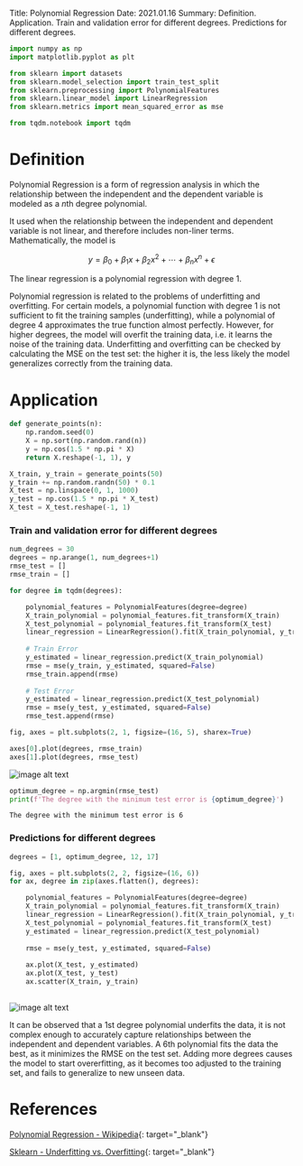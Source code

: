 Title: Polynomial Regression
Date: 2021.01.16
Summary: Definition. Application. Train and validation error for different degrees. Predictions for different degrees.

```python
import numpy as np
import matplotlib.pyplot as plt

from sklearn import datasets
from sklearn.model_selection import train_test_split
from sklearn.preprocessing import PolynomialFeatures
from sklearn.linear_model import LinearRegression
from sklearn.metrics import mean_squared_error as mse

from tqdm.notebook import tqdm
```


# Definition

Polynomial Regression is a form of regression analysis in which the relationship between the independent and the dependent variable is modeled as a $n$th degree polynomial.

It used when the relationship between the independent and dependent variable is not linear, and therefore includes non-liner terms. Mathematically, the model is

$$y = \beta_0 + \beta_1x + \beta_2 x^2 + \cdots + \beta_n x^n + \epsilon$$

The linear regression is a polynomial regression with degree 1.

Polynomial regression is related to the problems of underfitting and overfitting. For certain models, a polynomial function with degree 1 is not sufficient to fit the training samples (underfitting), while a polynomial of degree 4 approximates the true function almost perfectly. However, for higher degrees, the model will overfit the training data, i.e. it learns the noise of the training data. Underfitting and overfitting can be checked by calculating the MSE on the test set: the higher it is, the less likely the model generalizes correctly from the training data.

# Application


```python
def generate_points(n):
    np.random.seed(0)
    X = np.sort(np.random.rand(n))
    y = np.cos(1.5 * np.pi * X)
    return X.reshape(-1, 1), y
```


```python
X_train, y_train = generate_points(50)
y_train += np.random.randn(50) * 0.1
X_test = np.linspace(0, 1, 1000)
y_test = np.cos(1.5 * np.pi * X_test)
X_test = X_test.reshape(-1, 1)
```

### Train and validation error for different degrees


```python
num_degrees = 30
degrees = np.arange(1, num_degrees+1)
rmse_test = []
rmse_train = []

for degree in tqdm(degrees):

    polynomial_features = PolynomialFeatures(degree=degree)
    X_train_polynomial = polynomial_features.fit_transform(X_train)
    X_test_polynomial = polynomial_features.fit_transform(X_test)
    linear_regression = LinearRegression().fit(X_train_polynomial, y_train)
    
    # Train Error
    y_estimated = linear_regression.predict(X_train_polynomial)
    rmse = mse(y_train, y_estimated, squared=False)
    rmse_train.append(rmse)
    
    # Test Error
    y_estimated = linear_regression.predict(X_test_polynomial)
    rmse = mse(y_test, y_estimated, squared=False)
    rmse_test.append(rmse)
```


```python
fig, axes = plt.subplots(2, 1, figsize=(16, 5), sharex=True)

axes[0].plot(degrees, rmse_train)
axes[1].plot(degrees, rmse_test)
```


    
![image alt text]({static}../images/polynomial_regression_1.png)
    



```python
optimum_degree = np.argmin(rmse_test)
print(f'The degree with the minimum test error is {optimum_degree}')
```

    The degree with the minimum test error is 6
    

### Predictions for different degrees


```python
degrees = [1, optimum_degree, 12, 17]

fig, axes = plt.subplots(2, 2, figsize=(16, 6))
for ax, degree in zip(axes.flatten(), degrees):

    polynomial_features = PolynomialFeatures(degree=degree)
    X_train_polynomial = polynomial_features.fit_transform(X_train)
    linear_regression = LinearRegression().fit(X_train_polynomial, y_train)
    X_test_polynomial = polynomial_features.fit_transform(X_test)
    y_estimated = linear_regression.predict(X_test_polynomial)
    
    rmse = mse(y_test, y_estimated, squared=False)
    
    ax.plot(X_test, y_estimated)
    ax.plot(X_test, y_test)
    ax.scatter(X_train, y_train)
    
```


    
![image alt text]({static}../images/polynomial_regression_2.png)


It can be observed that a 1st degree polynomial underfits the data, it is not complex enough to accurately capture relationships between the independent and dependent variables. A 6th polynomial fits the data the best, as it minimizes the RMSE on the test set. Adding more degrees causes the model to start overerfitting, as it becomes too adjusted to the training set, and fails to generalize to new unseen data.

# References

[Polynomial Regression - Wikipedia](https://en.wikipedia.org/wiki/Polynomial_regression){: target="_blank"}

[Sklearn - Underfitting vs. Overfitting](https://scikit-learn.org/stable/auto_examples/model_selection/plot_underfitting_overfitting.html#sphx-glr-auto-examples-model-selection-plot-underfitting-overfitting-py){: target="_blank"}